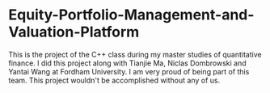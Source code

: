 # Equity-Portfolio-Management-and-Valuation-Platform

This is the project of the C++ class during my master studies of quantitative finance. I did this project along with Tianjie Ma,  Niclas Dombrowski and Yantai Wang at Fordham University. I am very proud of being part of this team. This project wouldn't be accomplished without any of us. 
